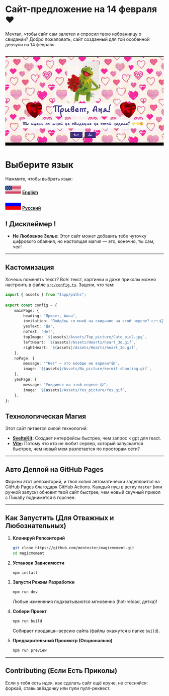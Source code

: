 # Сайт-предложение на 14 февраля ❤️

Мечтал, чтобы сайт сам залетел и спросил твою избранницу о свидании? Добро пожаловать, сайт созданный для той особенной девчули на 14 февраля.

[<img src="assets/rushowcase.gif" alt="showcase"  />](https://mentoster.github.io/Ask-girl-to-date/)
---
# Выберите язык

Нажмите, чтобы выбрать язык:

[<img src="assets/eaglesss.png" alt="English" width="50" />](README.md)
**[English](README.md)**

[<img src="assets/nashslonyara.png" alt="Русский" width="50" />](RUREADME.md)
**[Русский](RUREADME.md)**

## ! Дисклеймер !

- **Не Любовное Зелье:**
  Этот сайт может добавить тебе чуточку цифрового обаяния, но настоящая магия — это, конечно, ты сам, чел!

---


## Кастомизация

Хочешь поменять текст? Всё: текст, картинки и даже приколы можно настроить в файле [`src/config.ts`](src/config.ts). Зацени, что там:

```ts
import { assets } from "$app/paths";

export const config = {
	mainPage: {
		heading: "Привет, Анна",
		invitation: "Пойдёшь со мной на свидание на этой неделе? 👉👈🥺",
		yesText: "Да",
		noText: "Нет",
		topImage: `${assets}/Assets/Top_picture/Cute_pic2.jpg`,
		leftHeart: `${assets}/Assets/Hearts/heart_3d.gif`,
		rightHeart: `${assets}/Assets/Hearts/heart_3d.gif`,
	},
	noPage: {
		message: '"Нет" – это вообще не вариант😁',
		image: `${assets}/Assets/No_picture/kermit-shooting.gif`,
	},
	yesPage: {
		message: "Увидимся на этой неделе 😄",
		image: `${assets}/Assets/Yes_picture/Yes.gif`,
	},
};
```
## Технологическая Магия

Этот сайт питается силой технологий:
- **[SvelteKit](https://kit.svelte.dev):** Создаёт интерфейсы быстрее, чем запрос к gpt для react.
- **[Vite](https://vitejs.dev):** Потому что кто не любит сервер, который запускается быстрее, чем новый мем разлетается по просторам сети?

---

## Авто Деплой на GitHub Pages

Форкни этот репозиторий, и твоя копия автоматически задеплоится на GitHub Pages благодаря GitHub Actions. Каждый пуш в ветку `master` (или ручной запуск) обновит твой сайт быстрее, чем новый скучный прикол с Пикабу поднимется в горячее.

---

## Как Запустить (Для Отважных и Любознательных)


1. **Клонируй Репозиторий**
   ```bash
   git clone https://github.com/mentoster/magicmoment.git
   cd magicmoment
   ```

2. **Установи Зависимости**
   ```bash
   npm install
   ```

3. **Запусти Режим Разработки**
   ```bash
   npm run dev
   ```
   Любые изменения подхватываются мгновенно (hot-reload, детка)!

4. **Собери Проект**
   ```bash
   npm run build
   ```
   Собирает продакшн-версию сайта (файлы окажутся в папке `build`).

5. **Предварительный Просмотр (Опционально)**
   ```bash
   npm run preview
   ```
---

## Contributing (Если Есть Приколы)

Если у тебя есть идея, как сделать сайт ещё круче, не стесняйся: форкай, ставь звёздочку или пули пулл-реквест.

